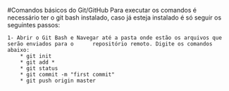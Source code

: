 #Comandos básicos do Git/GitHub
Para executar os comandos é necessário ter o git bash instalado, caso já esteja instalado é só seguir os seguintes passos:

    1- Abrir o Git Bash e Navegar até a pasta onde estão os arquivos que serão enviados para o      repositório remoto. Digite os comandos abaixo:
        * git init
        * git add *
        * git status
        * git commit -m "first commit"
        * git push origin master 

